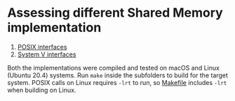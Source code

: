 # Assessing different Shared Memory implementation

1. [POSIX interfaces](posix)
2. [System V interfaces](sysv)

Both the implementations were compiled and tested on macOS and Linux (Ubuntu 20.4) systems. Run `make` inside the subfolders to build for the target system. POSIX calls on Linux requires `-lrt` to run, so [Makefile](posix/Makefile) includes `-lrt` when building on Linux.
